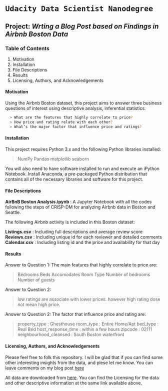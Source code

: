 # `Udacity Data Scientist Nanodegree`

## Project: _Wrting a Blog Post based on Findings in Airbnb Boston Data_

### Table of Contents
 1. Motivation
 2. Installation
 3. File Descriptions
 4. Results
 5. Licensing, Authors, and Acknowledgements

#### Motivation

Using the Airbnb Boston dataset, this project aims to answer three business questions of interest using descriptive analysis, inferential statistics.
 ``` sh
   > What are the features that highly correlate to price? 
   > How price and rating relate with each other?
   > What’s the major factor that influence price and ratings?
 ```
 
#### Installation

This project requires Python 3.x and the following Python libraries installed:

>NumPy
>Pandas
>matplotlib
>seaborn

You will also need to have software installed to run and execute an iPython Notebook.
Install Anaconda, a pre-packaged Python distribution that contains all of the necessary libraries and software for this project.

#### File Descriptions

**AirBnB Boston Analysis.ipynb** : A Jupyter Notebook with all the codes following the steps of CRISP-DM for analyzing Airbnb data in Boston and Seattle.

The following Airbnb activity is included in this Boston dataset:

**Listings.csv** : Including full descriptions and average review score
**Reviews.csv** :  Including unique id for each reviewer and detailed comments
**Calendar.csv** : Including listing id and the price and availability for that day


#### Results
Answer to Question 1:
The main features that highly correlate to price are:
 > Bedrooms
 > Beds
 > Accomodates
 > Room Type
 > Number of bedrooms
 > Number of guests

Answer to Question 2:

 >low ratings are associate with lower prices.
 >however high rating dose not mean high price.

Answer to Question 2:
The factor that influence price and rating are:

 >property_type : Ghesthouse
 >room_type : Entire Home/Apt
 >bed_type : Real Bed
 >host_response_time : within a few hours
 >zipcode : 02111
 >neighbourhood_cleansed : South Boston waterfront

#### Licensing, Authors, and Acknowledgements
Please feel free to folk this repository. I will be glad that if you can find some other interesting insights from the data, and plese let me know. You can leave comments on my blog post [here](https://medium.com/@divyams962/here-is-the-detail-analysis-of-airbnb-boston-data-set-b7acb616a9dc)

All data are downloaded from [here]((https://www.kaggle.com/airbnb/boston)). You can find the Licensing for the data and other descriptive information at the same link  available above.